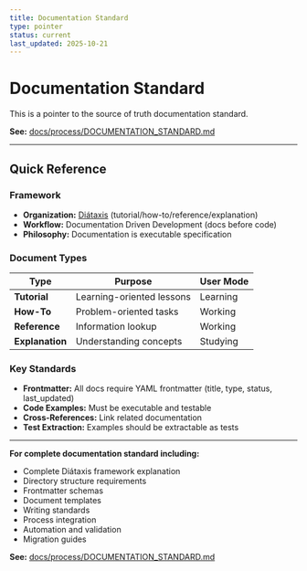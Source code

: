 ```yaml
---
title: Documentation Standard
type: pointer
status: current
last_updated: 2025-10-21
---
```


# Documentation Standard

This is a pointer to the source of truth documentation standard.

**See:** [docs/process/DOCUMENTATION_STANDARD.md](../docs/process/DOCUMENTATION_STANDARD.md)

---

## Quick Reference

### Framework
- **Organization:** [Diátaxis](https://diataxis.fr/) (tutorial/how-to/reference/explanation)
- **Workflow:** Documentation Driven Development (docs before code)
- **Philosophy:** Documentation is executable specification

### Document Types

| Type | Purpose | User Mode |
|------|---------|-----------|
| **Tutorial** | Learning-oriented lessons | Learning |
| **How-To** | Problem-oriented tasks | Working |
| **Reference** | Information lookup | Working |
| **Explanation** | Understanding concepts | Studying |

### Key Standards

- **Frontmatter:** All docs require YAML frontmatter (title, type, status, last_updated)
- **Code Examples:** Must be executable and testable
- **Cross-References:** Link related documentation
- **Test Extraction:** Examples should be extractable as tests

---

**For complete documentation standard including:**
- Complete Diátaxis framework explanation
- Directory structure requirements
- Frontmatter schemas
- Document templates
- Writing standards
- Process integration
- Automation and validation
- Migration guides

**See:** [docs/process/DOCUMENTATION_STANDARD.md](../docs/process/DOCUMENTATION_STANDARD.md)
